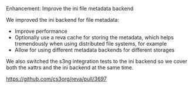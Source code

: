 Enhancement: Improve the ini file metadata backend

We improved the ini backend for file metadata:
  - Improve performance
  - Optionally use a reva cache for storing the metadata, which helps
    tremendously when using distributed file systems, for example
  - Allow for using different metadata backends for different storages

We also switched the s3ng integration tests to the ini backend so we 
cover both the xattrs and the ini backend at the same time.

https://github.com/cs3org/reva/pull/3697
